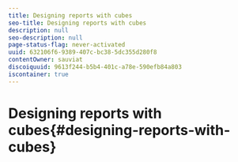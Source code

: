 ```yaml
---
title: Designing reports with cubes
seo-title: Designing reports with cubes
description: null
seo-description: null
page-status-flag: never-activated
uuid: 632106f6-9389-407c-bc38-5dc355d280f8
contentOwner: sauviat
discoiquuid: 9613f244-b5b4-401c-a78e-590efb84a803
iscontainer: true
---
```


# Designing reports with cubes{#designing-reports-with-cubes}

